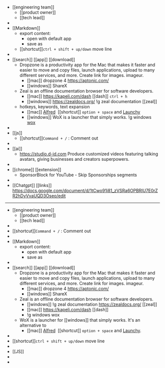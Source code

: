 - [[engineering team]]
  - [[product owner]]
  - [[tech lead]]
-
- [[Markdown]]
  - export content:
    - open with default app
    - save as
  - [[shortcut]]`ctrl + shift + up/down` move line
-
- [[search]] [[app]] [[download]]
  - Dropzone is a productivity app for the Mac that makes it faster and easier to move and copy files, launch applications, upload to many different services, and more. Create link for images. imageur.
    - [[mac]] dropzone 4 https://aptonic.com/
    - [[windows]] ShareX
  - Zeal is an offline documentation browser for software developers.
    - [[mac]] https://kapeli.com/dash [[dash]] `ctrl + h`
    - [[windows]] https://zealdocs.org/ !g zeal documentation [[zeal]]
  - hotkeys, keywords, text expansion
    - [[mac]] [Alfred](https://www.alfredapp.com/)  [[shortcut]] `option + space` and [Launchy](http://www.launchy.net/)
    - [[windows]] WoX is a launcher that simply works. !g windows [wox](https://github.com/Wox-launcher/Wox)
-
- [[js]]
  - [[shortcut]]`Command + /` : Comment out
-
- [[ai]]
  - https://studio.d-id.com Produce customized videos featuring talking avatars, giving businesses and creators superpowers.
-
- [[chrome]] [[extension]]
  - SponsorBlock for YouTube - Skip Sponsorships segments
-
- [[Chatgpt]] [[links]] https://docs.google.com/document/d/1tCwo91i81_zVSRa6OPBRlU7E0rZR2hDyVvaUQD3Oseo/edit

---

- [[engineering team]]
  - [[product owner]]
  - [[tech lead]]
-
- [[shortcut]]`Command + /` : Comment out
-
- [[Markdown]]
  - export content:
    - open with default app
    - save as
-
- [[search]] [[app]] [[download]]
  - Dropzone is a productivity app for the Mac that makes it faster and easier to move and copy files, launch applications, upload to many different services, and more. Create link for images. imageur.
    - [[mac]] dropzone 4 https://aptonic.com/
    - [[windows]] ShareX
  - Zeal is an offline documentation browser for software developers.
    - [[windows]] !g zeal documentation https://zealdocs.org/ [[zeal]]
    - [[mac]] https://kapeli.com/dash [[dash]]
    - !g windows wox
  - WoX is a launcher for [[windows]] that simply works. It's an alternative to
    - [[mac]] [Alfred](https://www.alfredapp.com/)  [[shortcut]] `option + space` and [Launchy](http://www.launchy.net/).
-
- [[shortcut]]`ctrl + shift + up/down` move line
-
- [[JS]]
-
-
